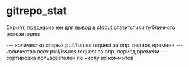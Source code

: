 # gitrepo_stat

Скрипт, предназначен для вывод в stdout статитстики публичного репозитория:

--- количество старых pull/issues request за опр. период времени
--- количество всех pull/issues request за опр. период времени
--- сортировка пользователей по числу их коммитов
